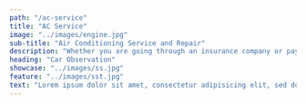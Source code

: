 ```yaml
---
path: "/ac-service"
title: "AC Service"
image: "../images/engine.jpg"
sub-title: "Air Conditioning Service and Repair"
description: "Whether you are going through an insurance company or paying out of pocket, we will go the extra mile in providing you with friendly experienced office staff, fast and convenient service, with guaranteed quality vehicle repairs. We will restore your car, truck, van, or SUV to pre-accident condition as fast as possible and get you back on the road."
heading: "Car Observation"
showcase: "../images/ss.jpg"
feature: "../images/sst.jpg"
text: "Lorem ipsum dolor sit amet, consectetur adipisicing elit, sed do eiusmod tempor incididunt ut labore et dolore magna aliqua. Ut enim ad minim veniam. Lorem ipsum dolor sit amet, consectetur adipisicing elit, sed do eiusmod tempor incididunt ut labore et dolore magna aliqua. Ut enim ad minim veniam."
---
```

